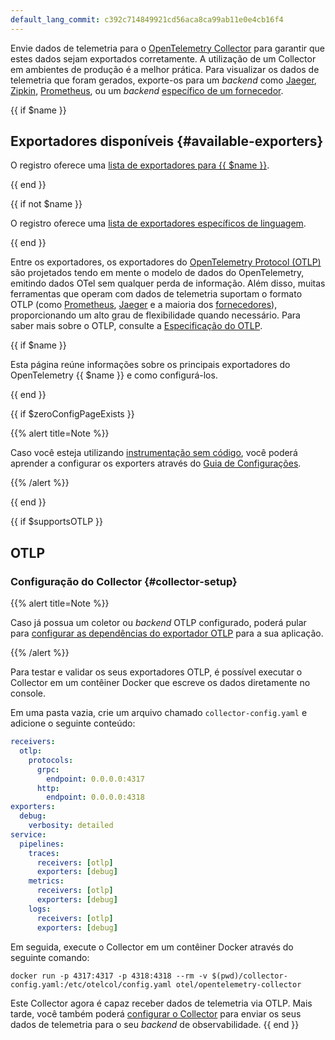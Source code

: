 ```yaml
---
default_lang_commit: c392c714849921cd56aca8ca99ab11e0e4cb16f4
---
```


Envie dados de telemetria para o [OpenTelemetry Collector](/docs/collector/)
para garantir que estes dados sejam exportados corretamente. A utilização de um
Collector em ambientes de produção é a melhor prática. Para visualizar os dados
de telemetria que foram gerados, exporte-os para um _backend_ como
[Jaeger](https://jaegertracing.io/), [Zipkin](https://zipkin.io/),
[Prometheus](https://prometheus.io/), ou um _backend_
[específico de um fornecedor](/ecosystem/vendors/).

{{ if $name }}

## Exportadores disponíveis {#available-exporters}

O registro oferece uma [lista de exportadores para {{ $name }}][reg].

{{ end }}

{{ if not $name }}

O registro oferece uma [lista de exportadores específicos de linguagem][reg].

{{ end }}

Entre os exportadores, os exportadores do [OpenTelemetry Protocol (OTLP)][OTLP]
são projetados tendo em mente o modelo de dados do OpenTelemetry, emitindo dados
OTel sem qualquer perda de informação. Além disso, muitas ferramentas que operam
com dados de telemetria suportam o formato OTLP (como [Prometheus], [Jaeger] e a
maioria dos [fornecedores]), proporcionando um alto grau de flexibilidade quando
necessário. Para saber mais sobre o OTLP, consulte a [Especificação do
OTLP][OTLP].

[Jaeger]: /blog/2022/jaeger-native-otlp/
[OTLP]: /docs/specs/otlp/
[Prometheus]:
  https://prometheus.io/docs/prometheus/2.55/feature_flags/#otlp-receiver
[reg]: </ecosystem/registry/?component=exporter&language={{ $lang }}>
[fornecedores]: /ecosystem/vendors/

{{ if $name }}

Esta página reúne informações sobre os principais exportadores do OpenTelemetry
{{ $name }} e como configurá-los.

{{ end }}

{{ if $zeroConfigPageExists }}

{{% alert title=Note %}}

Caso você esteja utilizando
[instrumentação sem código](</docs/zero-code/{{ $langIdAsPath }}>), você poderá
aprender a configurar os exporters através do
[Guia de Configurações](</docs/zero-code/{{ $langIdAsPath }}/configuration/>).

{{% /alert %}}

{{ end }}

{{ if $supportsOTLP }}

## OTLP

### Configuração do Collector {#collector-setup}

{{% alert title=Note %}}

Caso já possua um coletor ou _backend_ OTLP configurado, poderá pular para
[configurar as dependências do exportador OTLP](#otlp-dependencies) para a sua
aplicação.

{{% /alert %}}

Para testar e validar os seus exportadores OTLP, é possível executar o Collector
em um contêiner Docker que escreve os dados diretamente no console.

Em uma pasta vazia, crie um arquivo chamado `collector-config.yaml` e adicione o
seguinte conteúdo:

```yaml
receivers:
  otlp:
    protocols:
      grpc:
        endpoint: 0.0.0.0:4317
      http:
        endpoint: 0.0.0.0:4318
exporters:
  debug:
    verbosity: detailed
service:
  pipelines:
    traces:
      receivers: [otlp]
      exporters: [debug]
    metrics:
      receivers: [otlp]
      exporters: [debug]
    logs:
      receivers: [otlp]
      exporters: [debug]
```

Em seguida, execute o Collector em um contêiner Docker através do seguinte
comando:

```shell
docker run -p 4317:4317 -p 4318:4318 --rm -v $(pwd)/collector-config.yaml:/etc/otelcol/config.yaml otel/opentelemetry-collector
```

Este Collector agora é capaz receber dados de telemetria via OTLP. Mais tarde,
você também poderá [configurar o Collector](/docs/collector/configuration) para
enviar os seus dados de telemetria para o seu _backend_ de observabilidade.
{{ end }}
